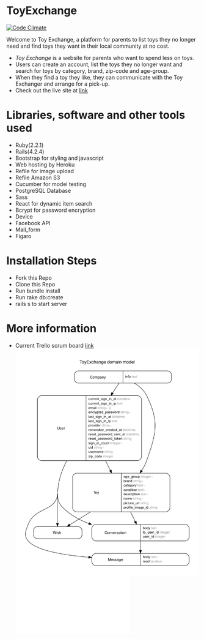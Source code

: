 # ToyExchange

[![Code Climate](https://codeclimate.com/repos/573b74cd9adb1227dc00ac63/badges/a2a6a1d5dc1dec887130/gpa.svg)](https://codeclimate.com/repos/573b74cd9adb1227dc00ac63/feed)

Welcome to Toy Exchange, a platform for parents to list toys they no longer need and find toys they want in their local community at no cost.
- _Toy Exchange_ is a website for parents who want to spend less on toys.
- Users can create an account, list the toys they no longer want and search for toys by category, brand, zip-code and age-group.
- When they find a toy they like, they can communicate with the Toy Exchanger and arrange for a pick-up.
- Check out the live site at [link](www.toyexchange.herokuapp.com)

# Libraries, software and other tools used
- Ruby(2.2.1)
- Rails(4.2.4)
- Bootstrap for styling and javascript
- Web hosting by Heroku
- Refile for image upload
- Refile Amazon S3
- Cucumber for model testing
- PostgreSQL Database
- Sass
- React for dynamic item search
- Bcrypt for password encryption
- Device
- Facebook API
- Mail_form
- Figaro

# Installation Steps
- Fork this Repo
- Clone this Repo
- Run bundle install
- Run rake db:create
- rails s to start server

# More information
- Current Trello scrum board [link](https://trello.com/b/a4rL0m36/toyexchange#)
![](./erd.png)
![](./doc/ToyExchange.pdf)
